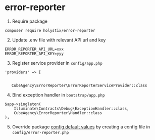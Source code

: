 # error-reporter

1. Require package

```
composer require holystix/error-reporter
```

2. Update .env file with relevant API url and key

```
ERROR_REPORTER_API_URL=xxx
ERROR_REPORTER_API_KEY=yyy
```

3. Register service provider in `config/app.php` 

```
'providers' => [


   CubeAgency\ErrorReporter\ErrorReporterServiceProvider::class
```

4. Bind exception handler in `bootstrap/app.php`
```
$app->singleton(
    Illuminate\Contracts\Debug\ExceptionHandler::class,
    CubeAgency\ErrorReporter\Handler::class
);

```


5. Override package [config default values](src/config/error-reporter.php) by creating a config file in `config/error-reporter.php`
